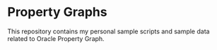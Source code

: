 # Property Graphs

This repository contains my personal sample scripts and sample data related to Oracle Property Graph.  
 
